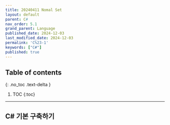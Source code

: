 ```yaml
---
title: 20240411 Nomal Set
layout: default
parent: C#
nav_order: 5.1
grand_parent: Language
published_date: 2024-12-03
last_modified_date: 2024-12-03
permalink: 'C%23-1'
keywords: ["C#"]
published: true
---
```

## Table of contents
{: .no_toc .text-delta }

1. TOC
{:toc}
---

<!-- 글의 제목은 ##
    나머지 큰 제목은 ###
    이후 나머지는 4개이상 -->

## C# 기본 구축하기
